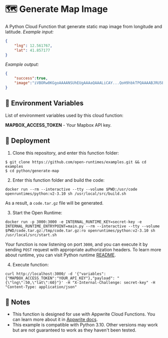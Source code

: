 # 🗺️ Generate Map Image 
A Python Cloud Function that generate static map image from longitude and latitude.
_Example input:_
```json
{
    "lng": 12.561767,
    "lat": 41.857177
}
```
_Example output:_

```json
{
    "success":true,
    "image":"iVBORw0KGgoAAAANSUhEUgAAAaQAAALiCAY...QoH9hbkTPQAAAABJRU5ErkJggg=="
}
```
## 📝 Environment Variables

List of environment variables used by this cloud function:

**MAPBOX_ACCESS_TOKEN** - Your Mapbox API key.

## 🚀 Deployment

1. Clone this repository, and enter this function folder:
```
$ git clone https://github.com/open-runtimes/examples.git && cd examples
$ cd python/generate-map
```

2. Enter this function folder and build the code:
```
docker run --rm --interactive --tty --volume $PWD:/usr/code openruntimes/python:v2-3.10 sh /usr/local/src/build.sh
```
As a result, a `code.tar.gz` file will be generated.

3. Start the Open Runtime:
```
docker run -p 3000:3000 -e INTERNAL_RUNTIME_KEY=secret-key -e INTERNAL_RUNTIME_ENTRYPOINT=main.py --rm --interactive --tty --volume $PWD/code.tar.gz:/tmp/code.tar.gz:ro openruntimes/python:v2-3.10 sh /usr/local/src/start.sh
```

Your function is now listening on port `3000`, and you can execute it by sending `POST` request with appropriate authorization headers. To learn more about runtime, you can visit Python runtime [README](https://github.com/open-runtimes/open-runtimes/tree/main/runtimes/python-3.10).

4. Execute function:

```
curl http://localhost:3000/ -d '{"variables":{"MAPBOX_ACCESS_TOKEN":"YOUR_API_KEY"},"payload": "{\"lng\":50,\"lat\":60}"}' -H "X-Internal-Challenge: secret-key" -H "Content-Type: application/json"

```

## 📝 Notes
 - This function is designed for use with Appwrite Cloud Functions. You can learn more about it in [Appwrite docs](https://appwrite.io/docs/functions).
 - This example is compatible with Python 3.10. Other versions may work but are not guaranteed to work as they haven't been tested.
